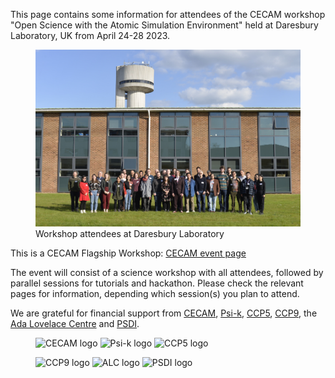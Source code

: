 This page contains some information for attendees of the CECAM workshop "Open Science with the Atomic Simulation Environment" held at Daresbury Laboratory, UK from April 24-28 2023.

<figure>
  <img src="images/workshop-photo.jpg" alt="Workshop attendees at Daresbury Laboratory">
  <figcaption>Workshop attendees at Daresbury Laboratory</figcaption>
</figure>

This is a CECAM Flagship Workshop: [CECAM event page](https://www.cecam.org/workshop-details/1245)

The event will consist of a science workshop with all attendees, followed by parallel sessions for tutorials and hackathon. Please check the relevant pages for information, depending which session(s) you plan to attend.

We are grateful for financial support from [CECAM](https://www.cecam.org), [Psi-k](https://psi-k.net), [CCP5](https://www.ccp5.ac.uk), [CCP9](https://ccp9.ac.uk), the [Ada Lovelace Centre](https://www.scd.stfc.ac.uk/Pages/Ada-Lovelace-Centre.aspx) and [PSDI](https://www.psdi.ac.uk).

<figure>
<img src="cecam.png" alt="CECAM logo"> <img src="psi-k.png" alt="Psi-k logo"> <img src="ccp5.png" alt="CCP5 logo">
</figure>
<figure>
<img src="ccp9.jpg" alt="CCP9 logo">
<img src="alc.png" alt="ALC logo">
<img src="psdi.png" alt="PSDI logo">
</figure>
